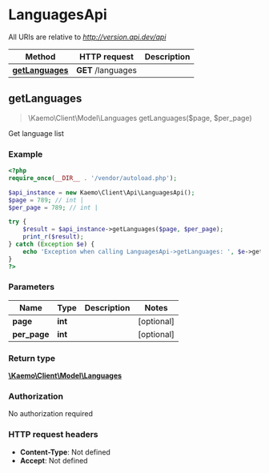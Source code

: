 # LanguagesApi

All URIs are relative to *http://version.api.dev/api*

Method | HTTP request | Description
------------- | ------------- | -------------
[**getLanguages**](#getLanguages) | **GET** /languages | 


## **getLanguages**
> \Kaemo\Client\Model\Languages getLanguages($page, $per_page)



Get language list

### Example
```php
<?php
require_once(__DIR__ . '/vendor/autoload.php');

$api_instance = new Kaemo\Client\Api\LanguagesApi();
$page = 789; // int | 
$per_page = 789; // int | 

try {
    $result = $api_instance->getLanguages($page, $per_page);
    print_r($result);
} catch (Exception $e) {
    echo 'Exception when calling LanguagesApi->getLanguages: ', $e->getMessage(), PHP_EOL;
}
?>
```

### Parameters

Name | Type | Description  | Notes
------------- | ------------- | ------------- | -------------
 **page** | **int**|  | [optional]
 **per_page** | **int**|  | [optional]

### Return type

[**\Kaemo\Client\Model\Languages**](#Languages)

### Authorization

No authorization required

### HTTP request headers

 - **Content-Type**: Not defined
 - **Accept**: Not defined

